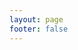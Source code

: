 ```yaml
---
layout: page
footer: false
---
```


<about />

<script setup lang="ts">
import about from '../../components/about.vue';
</script>
